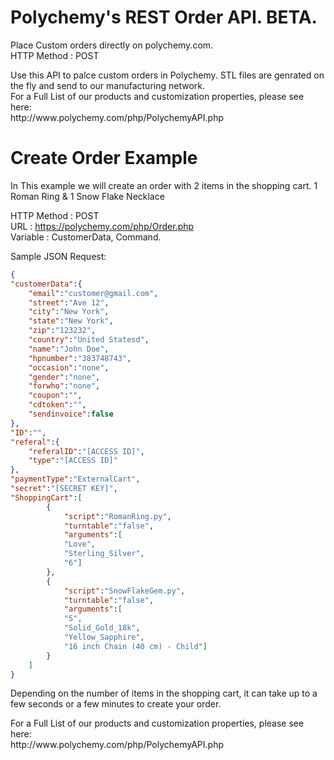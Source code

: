 # Polychemy's REST Order API. BETA.
Place Custom orders directly on polychemy.com.<br>
HTTP Method : POST
<p>
Use this API to palce custom orders in Polychemy. STL files are genrated on the fly and send to our manufacturing network.</br>
For a Full List of our products and customization properties, please see here:</br>
http://www.polychemy.com/php/PolychemyAPI.php
</p>

<h1> Create Order Example</h1>
<p>In This example we will create an order with 2 items in the shopping cart. 1 Roman Ring & 1 Snow Flake Necklace</p>

HTTP Method : POST<br>
URL : https://polychemy.com/php/Order.php</br>
Variable : CustomerData, Command.

Sample JSON Request:

```json
{
"customerData":{
	"email":"customer@gmail.com",
	"street":"Ave 12",
	"city":"New York",
	"state":"New York",
	"zip":"123232",
	"country":"United Statesd",
	"name":"John Doe",
	"hpnumber":"383748743",
	"occasion":"none",
	"gender":"none",
	"forwho":"none",
	"coupon":"",
	"cdtoken":"",
	"sendinvoice":false
},
"ID":"",
"referal":{
	"referalID":"[ACCESS ID]",
	"type":"[ACCESS ID]"
},
"paymentType":"ExternalCart",
"secret":"[SECRET KEY]",
"ShoppingCart":[
		{
			"script":"RomanRing.py",
			"turntable":"false",
			"arguments":[
			"Love",
			"Sterling_Silver",
			"6"]
		},
		{
			"script":"SnowFlakeGem.py",
			"turntable":"false",
			"arguments":[
			"5",
			"Solid_Gold_18k",
			"Yellow_Sapphire",
			"16 inch Chain (40 cm) - Child"]
		}
	]
}

```

<p>Depending on the number of items in the shopping cart, it can take up to a few seconds or a few minutes to create your order.</p>
For a Full List of our products and customization properties, please see here:</br>
http://www.polychemy.com/php/PolychemyAPI.php
